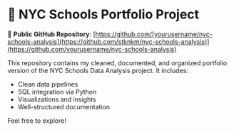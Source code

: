 # 📎 NYC Schools Portfolio Project

🔗 **Public GitHub Repository**: [https://github.com/[yourusername/nyc-schools-analysis](https://github.com/stknkm/nyc-schools-analysis)](https://github.com/yourusername/nyc-schools-analysis)

This repository contains my cleaned, documented, and organized portfolio version of the NYC Schools Data Analysis project. It includes:

- Clean data pipelines  
- SQL integration via Python  
- Visualizations and insights  
- Well-structured documentation  

Feel free to explore!
